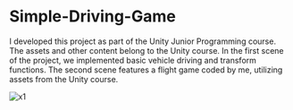 # Simple-Driving-Game
I developed this project as part of the Unity Junior Programming course. The assets and other content belong to the Unity course. In the first scene of the project, we implemented basic vehicle driving and transform functions. The second scene features a flight game coded by me, utilizing assets from the Unity course.

![x1](https://github.com/OsmanDikmen/Simple-Driving-Game/assets/132342152/e2241296-535d-49fd-a21e-fd031c7b1b12)
